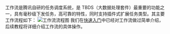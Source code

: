 工作流是腾讯自研的任务调度系统，是 TBDS（大数据处理套件）最重要的功能之一，具有毫秒级下发任务，高可靠的特性，同时支持插件式扩展任务类型。其主要工作流程如下：
![工作流流程图](https://i.imgur.com/gNTUNa2.png)
我们在[快速入门](http://tce.fsphere.cn/document/product/273/11169)中已经对工作流做过简单介绍，后续教程将详细介绍工作流的具体操作。